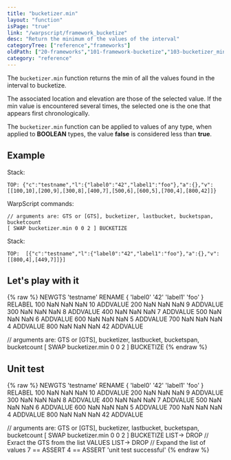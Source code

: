 ```yaml
---
title: "bucketizer.min"
layout: "function"
isPage: "true"
link: "/warpscript/framework_bucketize"
desc: "Return the minimum of the values of the interval"
categoryTree: ["reference","frameworks"]
oldPath: ["20-frameworks","101-framework-bucketize","103-bucketizer_min.html.md"]
category: "reference"
---
```




The `bucketizer.min` function returns the min of all the values found in the interval to bucketize. 

The associated location and elevation are those of the selected value. If the min value is encountered several times, the selected one is the one that appears first chronologically. 

The `bucketizer.min` function can be applied to values of any type, when applied to **BOOLEAN** types, the value **false** is considered less than **true**.


## Example ##

Stack: 

    TOP: {"c":"testname","l":{"label0":"42","label1":"foo"},"a":{},"v":[[100,10],[200,9],[300,8],[400,7],[500,6],[600,5],[700,4],[800,42]]}

WarpScript commands:

    // arguments are: GTS or [GTS], bucketizer, lastbucket, bucketspan, bucketcount
    [ SWAP bucketizer.min 0 0 2 ] BUCKETIZE

Stack: 

    TOP:  [{"c":"testname","l":{"label0":"42","label1":"foo"},"a":{},"v":[[800,4],[449,7]]}]


## Let's play with it ##

{% raw %}
<warp10-warpscript-widget>NEWGTS 
'testname'
RENAME
{ 'label0' '42' 'label1' 'foo' }
RELABEL
100  NaN NaN NaN 10 ADDVALUE
200  NaN NaN NaN  9 ADDVALUE
300  NaN NaN NaN  8 ADDVALUE
400  NaN NaN NaN  7 ADDVALUE
500  NaN NaN NaN  6 ADDVALUE
600  NaN NaN NaN  5 ADDVALUE
700  NaN NaN NaN  4 ADDVALUE
800  NaN NaN NaN 42 ADDVALUE

// arguments are: GTS or [GTS], bucketizer, lastbucket, bucketspan, bucketcount
[ SWAP bucketizer.min 0 0 2 ] BUCKETIZE
</warp10-warpscript-widget>
{% endraw %}    


## Unit test ##

{% raw %}
<warp10-warpscript-widget>NEWGTS 
'testname'
RENAME
{ 'label0' '42' 'label1' 'foo' }
RELABEL
100  NaN NaN NaN 10 ADDVALUE
200  NaN NaN NaN  9 ADDVALUE
300  NaN NaN NaN  8 ADDVALUE
400  NaN NaN NaN  7 ADDVALUE
500  NaN NaN NaN  6 ADDVALUE
600  NaN NaN NaN  5 ADDVALUE
700  NaN NaN NaN  4 ADDVALUE
800  NaN NaN NaN 42 ADDVALUE

// arguments are: GTS or [GTS], bucketizer, lastbucket, bucketspan, bucketcount
[ SWAP bucketizer.min 0 0 2 ] BUCKETIZE
LIST-> DROP           // Exract the GTS from the list
VALUES LIST-> DROP    // Expand the list of values
7 == ASSERT  4 == ASSERT
'unit test successful'
</warp10-warpscript-widget>
{% endraw %} 